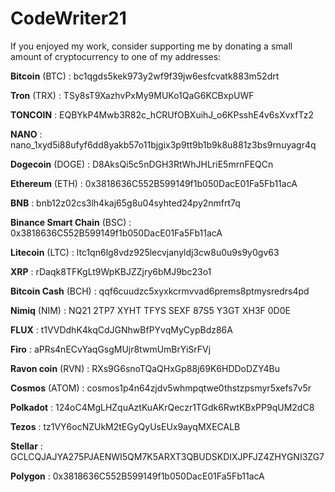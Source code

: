 CodeWriter21
============

If you enjoyed my work, consider supporting me by donating a small amount of cryptocurrency to one of my addresses:

**Bitcoin** (BTC)             : bc1qgds5kek973y2wf9f39jw6esfcvatk883m52drt

**Tron** (TRX)                : TSy8sT9XazhvPxMy9MUKo1QaG6KCBxpUWF

**TONCOIN**                   : EQBYkP4Mwb3R82c_hCRUfOBXuihJ_o6KPsshE4v6sXvxfTz2

**NANO**                      : nano_1xyd5i88ufyf6dd8yakb57o11bjgix3p9tt9b1b9k8u881z3bs9rnuyagr4q

**Dogecoin** (DOGE)           : D8AksQi5c5nDGH3RtWhJHLriE5mrnFEQCn

**Ethereum** (ETH)            : 0x3818636C552B599149f1b050DacE01Fa5Fb11acA

**BNB**                       : bnb12z02cs3lh4kaj65g8u04syhted24py2nmfrt7q

**Binance Smart Chain** (BSC) : 0x3818636C552B599149f1b050DacE01Fa5Fb11acA

**Litecoin** (LTC)            : ltc1qn6lg8vdz925lecvjanyldj3cw8u0u9s9y0gv63

**XRP**                       : rDaqk8TFKgLt9WpKBJZZjry6bMJ9bc23o1

**Bitcoin Cash** (BCH)        : qqf6cuudzc5xyxkcrmvvad6prems8ptmysredrs4pd

**Nimiq** (NIM)               : NQ21 2TP7 XYHT TFYS SEXF 87S5 Y3GT XH3F 0D0E

**FLUX**                      : t1VVDdhK4kqCdJGNhwBfPYvqMyCypBdz86A

**Firo**                      : aPRs4nECvYaqGsgMUjr8twmUmBrYiSrFVj

**Ravon coin** (RVN)          : RXs9G6snoTQaQHxGp88j69K6HDDoDZY4Bu

**Cosmos** (ATOM)             : cosmos1p4n64zjdv5whmpqtwe0thstzpsmyr5xefs7v5r

**Polkadot**                  : 124oC4MgLHZquAztKuAKrQeczr1TGdk6RwtKBxPP9qUM2dC8

**Tezos**                     : tz1VY6ocNZUkM2tEGyQyUsEUx9ayqMXECALB

**Stellar**                   : GCLCQJAJYA275PJAENWI5QM7K5ARXT3QBUDSKDIXJPFJZ4ZHYGNI3ZG7

**Polygon**                   : 0x3818636C552B599149f1b050DacE01Fa5Fb11acA

